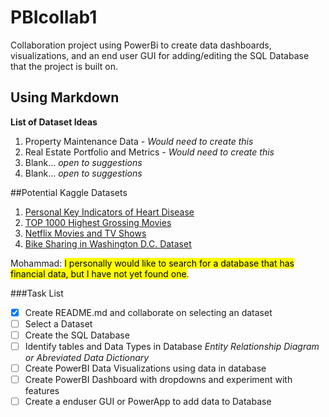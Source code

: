 # PBIcollab1
Collaboration project using PowerBi to create data dashboards, visualizations, and an end user GUI for adding/editing the SQL Database that the project is built on.   

## Using Markdown 

**List of Dataset Ideas**

1. Property Maintenance Data - *Would need to create this*
2. Real Estate Portfolio and Metrics - *Would need to create this*
3. Blank... *open to suggestions*
4. Blank... *open to suggestions*

##Potential Kaggle Datasets

1. [Personal Key Indicators of Heart Disease](https://www.kaggle.com/datasets/kamilpytlak/personal-key-indicators-of-heart-disease)
2. [TOP 1000 Highest Grossing Movies](https://www.kaggle.com/datasets/sanjeetsinghnaik/top-1000-highest-grossing-movies)
3. [Netflix Movies and TV Shows](https://www.kaggle.com/datasets/shivamb/netflix-shows)
4. [Bike Sharing in Washington D.C. Dataset](https://www.kaggle.com/datasets/marklvl/bike-sharing-dataset)

Mohammad: <mark>I personally would like to search for a database that has financial data, but I have not yet found one</mark>.

###Task List

- [x] Create README.md and collaborate on selecting an dataset 
- [ ] Select a Dataset
- [ ] Create the SQL Database
- [ ] Identify tables and Data Types in Database *Entity Relationship Diagram or Abreviated Data Dictionary*
- [ ] Create PowerBI Data Visualizations using data in database
- [ ] Create PowerBI Dashboard with dropdowns and experiment with features
- [ ] Create a enduser GUI or PowerApp to add data to Database
